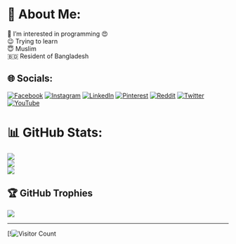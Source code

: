 # 💫 About Me:
👀 I’m interested in programming 😍<br>😉 Trying to learn<br>😇 Muslim<br>🇧🇩 Resident of Bangladesh


## 🌐 Socials:
[![Facebook](https://img.shields.io/badge/Facebook-%231877F2.svg?logo=Facebook&logoColor=white)](https://facebook.com/l4zydn3v1l) [![Instagram](https://img.shields.io/badge/Instagram-%23E4405F.svg?logo=Instagram&logoColor=white)](https://instagram.com/l4zydn3v1l) [![LinkedIn](https://img.shields.io/badge/LinkedIn-%230077B5.svg?logo=linkedin&logoColor=white)](https://linkedin.com/in/l4zydn3v1l) [![Pinterest](https://img.shields.io/badge/Pinterest-%23E60023.svg?logo=Pinterest&logoColor=white)](https://pinterest.com/l4zydn3v1l) [![Reddit](https://img.shields.io/badge/Reddit-%23FF4500.svg?logo=Reddit&logoColor=white)](https://reddit.com/user/l4zydn3v1l) [![Twitter](https://img.shields.io/badge/Twitter-%231DA1F2.svg?logo=Twitter&logoColor=white)](https://twitter.com/l4zydn3v1l) [![YouTube](https://img.shields.io/badge/YouTube-%23FF0000.svg?logo=YouTube&logoColor=white)](https://youtube.com/@l4zydn3v1l) 
# 📊 GitHub Stats:
![](https://github-readme-stats.vercel.app/api?username=l4zydn3v1l&theme=dark&hide_border=false&include_all_commits=true&count_private=true)<br/>
![](https://github-readme-streak-stats.herokuapp.com/?user=l4zydn3v1l&theme=dark&hide_border=false)<br/>
![](https://github-readme-stats.vercel.app/api/top-langs/?username=l4zydn3v1l&theme=dark&hide_border=false&include_all_commits=true&count_private=true&layout=compact)

## 🏆 GitHub Trophies
![](https://github-profile-trophy.vercel.app/?username=l4zydn3v1l&theme=dark_dimmed&no-frame=false&no-bg=false&margin-w=4)

---
[!![Visitor Count](https://profile-counter.glitch.me/l4zydn3v1l/count.svg)

